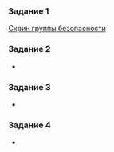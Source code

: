 ### Задание 1
[Скрин группы безопасности](screenshot_5.png)  
### Задание 2
+
### Задание 3
+
### Задание 4
+
